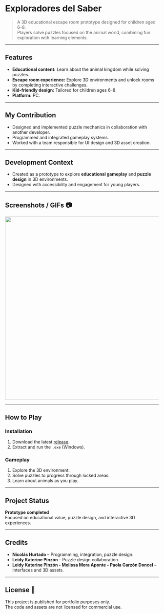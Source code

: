 # Exploradores del Saber 

> A 3D educational escape room prototype designed for children aged 6–8.  
> Players solve puzzles focused on the animal world, combining fun exploration with learning elements.

---

## Features 
- **Educational content:** Learn about the animal kingdom while solving puzzles.
- **Escape room experience:** Explore 3D environments and unlock rooms by completing interactive challenges.
- **Kid-friendly design:** Tailored for children ages 6–8.
- **Platform:** PC.

---

## My Contribution 
- Designed and implemented puzzle mechanics in collaboration with another developer.
- Programmed and integrated gameplay systems.
- Worked with a team responsible for UI design and 3D asset creation.

---

## Development Context 
- Created as a prototype to explore **educational gameplay** and **puzzle design** in 3D environments.
- Designed with accessibility and engagement for young players.

---

## Screenshots / GIFs 📷
<p align="center">
  <img src="Docs/escaperoomGIF.gif" width="600">
</p>

---

## How to Play 
### Installation
1. Download the latest [release](https://github.com/NikolasH03/Exploradores-del-Saber_Escape-Room-Videogame/releases/tag/V1.0.0).
2. Extract and run the `.exe` (Windows).

### Gameplay
1. Explore the 3D environment.
2. Solve puzzles to progress through locked areas.
3. Learn about animals as you play.

---

## Project Status 
**Prototype completed**  
Focused on educational value, puzzle design, and interactive 3D experiences.

---

## Credits 
- **Nicolás Hurtado** – Programming, integration, puzzle design.
- **Leidy Katerine Pinzón** – Puzzle design collaboration.
- **Leidy Katerine Pinzón - Melissa Mora Aponte - Paola Garzón Doncel** – Interfaces and 3D assets.

---

## License 📄
This project is published for portfolio purposes only.  
The code and assets are not licensed for commercial use.
